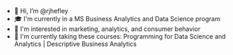 - 👋 Hi, I’m @rjhefley
- 🎓 I'm currently in a MS Business Analytics and Data Science program
- 👀 I'm interested in marketing, analytics, and consumer behavior 
- 🌱 I'm currently taking these courses: Programming for Data Science and Analytics | Descriptive Business Analytics


<!---
rjhefley/rjhefley is a ✨ special ✨ repository because its `README.md` (this file) appears on your GitHub profile.
You can click the Preview link to take a look at your changes.
--->
